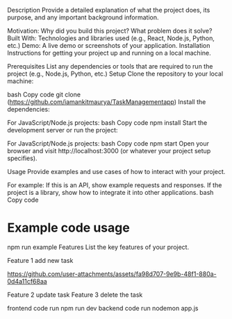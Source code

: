 Description
Provide a detailed explanation of what the project does, its purpose, and any important background information.

Motivation: Why did you build this project? What problem does it solve?
Built With: Technologies and libraries used (e.g., React, Node.js, Python, etc.)
Demo: A live demo or screenshots of your application.
Installation
Instructions for getting your project up and running on a local machine.

Prerequisites
List any dependencies or tools that are required to run the project (e.g., Node.js, Python, etc.)
Setup
Clone the repository to your local machine:

bash
Copy code
git clone (https://github.com/iamankitmaurya/TaskManagementapp)
Install the dependencies:

For JavaScript/Node.js projects:
bash
Copy code
npm install
Start the development server or run the project:

For JavaScript/Node.js projects:
bash
Copy code
npm start
Open your browser and visit http://localhost:3000 (or whatever your project setup specifies).

Usage
Provide examples and use cases of how to interact with your project.

For example: If this is an API, show example requests and responses.
If the project is a library, show how to integrate it into other applications.
bash
Copy code
# Example code usage
npm run example
Features
List the key features of your project.


Feature 1   add new task

https://github.com/user-attachments/assets/fa98d707-9e9b-48f1-880a-0d4a11cf68aa


Feature 2   update task
Feature 3   delete the task



frontend code run    npm run dev
backend code run     nodemon app.js
